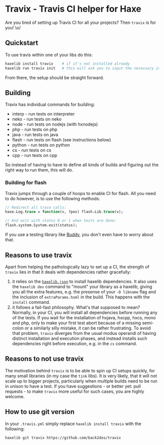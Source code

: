 # Travix - Travis CI helper for Haxe

Are you tired of setting up Travis CI for all your projects? Then `travix` is for you! \o/

## Quickstart

To use travis within one of your libs do this:

```bash
haxelib install travix    # if it's not installed already
haxelib run travix init   # this will ask you to input the necessary information
```

From there, the setup should be straight forward.

## Building

Travix has individual commands for building:

- interp - run tests on interpreter
- neko - run tests on neko
- node - run tests on nodejs (with hxnodejs)
- php - run tests on php
- java - run tests on java
- flash - run tests on flash (see instructions below)
- python - run tests on python
- cs - run tests on cs
- cpp - run tests on cpp

So instead of having to have to define all kinds of builds and figuring out the right way to run them, this will do.

### Building for flash

Travix jumps through a couple of hoops to enable CI for flash. All you need to do however, is to use the following methods:

```haxe
// Redirect all trace calls:
haxe.Log.trace = function(v, ?pos) flash.Lib.trace(v);

// And exit with status 0 or 1 when tests are done:
flash.system.System.exit(status);
```

If you use a testing library like [Buddy](https://github.com/ciscoheat/buddy), you don't even have to worry about that.

## Reasons to use travix

Apart from helping the pathologically lazy to set up a CI, the strength of `travix` lies in that it deals with dependencies rather gracefully:
  
1. it relies on the [`haxelib.json`](http://lib.haxe.org/documentation/creating-a-haxelib-package/) to install haxelib dependencies. It also uses the `haxelib dev` command to "mount" your library as a haxelib, giving you all the extra features, e.g. the presense of your `-D libname` flag and the inclusion of `extraParams.hxml` in the build. This happens with the `install` command.
2. it follows a fail-fast philosophy. What's that supposed to mean? Normally, in your CI, you will install all dependencies before running any of the tests. If you wait for the installation of hxjava, hxcpp, hxcs, mono and php, only to make your first test abort because of a missing semi-colon or a similarly silly mistake, it can be rather frustrating. To avoid that problem, `travix` diverges from the usual modus operandi of having distinct installation and execution phases, and instead installs such dependencies right before execution, e.g. in the `cs` command.

## Reasons to not use travix

The motivation behind `travix` is to be able to spin up CI setups quickly, for many small libraries (in my case the `tink` libs). It is very likely, that it will not scale up to bigger projects, particularly when multiple builds need to be run in unison to have a test. If you have suggestions - or better yet: pull requests - to make `travix` more useful for such cases, you are highly welcome.

## How to use git version

In your `.travis.yml` simply replace `haxelib install travix` with the following:

```
haxelib git travix https://github.com/back2dos/travix
```
